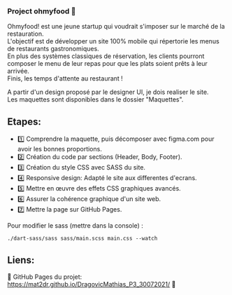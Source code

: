### Project ohmyfood :fork_and_knife:

Ohmyfood! est une jeune startup qui voudrait s'imposer sur le marché de la restauration.<br />
L'objectif est de développer un site 100% mobile qui répertorie les menus de restaurants gastronomiques.<br />
En plus des systèmes classiques de réservation, les clients pourront composer le menu de leur repas pour que les plats soient prêts à leur arrivée.<br />
Finis, les temps d'attente au restaurant !<br />

A partir d'un design proposé par le designer UI, je dois realiser le site.<br />
Les maquettes sont disponibles dans le dossier "Maquettes".

## Etapes:

- :one: Comprendre la maquette, puis décomposer avec figma.com pour avoir les bonnes proportions.
- :two: Création du code par sections (Header, Body, Footer).
- :three: Création du style CSS avec SASS du site.
- :four: Responsive design: Adapté le site aux differentes d'ecrans.
- :five: Mettre en œuvre des effets CSS graphiques avancés.
- :six: Assurer la cohérence graphique d'un site web.
- :seven: Mettre la page sur GitHub Pages.

Pour modifier le sass (mettre dans la console) : 
```
./dart-sass/sass sass/main.scss main.css --watch
```

## Liens:

:link: GitHub Pages du projet: https://mat2dr.github.io/DragovicMathias_P3_30072021/ :link:
